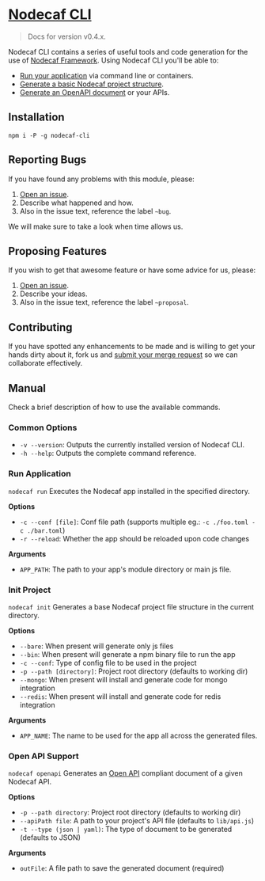 # [Nodecaf CLI](https://gitlab.com/GCSBOSS/nodecaf-cli)

> Docs for version v0.4.x.

Nodecaf CLI contains a series of useful tools and code generation for the use
of [Nodecaf Framework](https://gitlab.com/GCSBOSS/nodecaf).
Using Nodecaf CLI you'll be able to:
- [Run your application](#running) via command line or containers.
- [Generate a basic Nodecaf project structure](#init-project).
- [Generate an OpenAPI document](#open-api-support) or your APIs.

## Installation

`npm i -P -g nodecaf-cli`

## Reporting Bugs
If you have found any problems with this module, please:

1. [Open an issue](https://gitlab.com/GCSBOSS/nodecaf-cli/issues/new).
2. Describe what happened and how.
3. Also in the issue text, reference the label `~bug`.

We will make sure to take a look when time allows us.

## Proposing Features
If you wish to get that awesome feature or have some advice for us, please:
1. [Open an issue](https://gitlab.com/GCSBOSS/nodecaf-cli/issues/new).
2. Describe your ideas.
3. Also in the issue text, reference the label `~proposal`.

## Contributing
If you have spotted any enhancements to be made and is willing to get your hands
dirty about it, fork us and
[submit your merge request](https://gitlab.com/GCSBOSS/nodecaf-cli/merge_requests/new)
so we can collaborate effectively.

## Manual
Check a brief description of how to use the available commands.

### Common Options

- `-v --version`: Outputs the currently installed version of Nodecaf CLI.
- `-h --help`: Outputs the complete command reference.

### Run Application

`nodecaf run` Executes the Nodecaf app installed in the specified directory.

**Options**

- `-c --conf [file]`: Conf file path (supports multiple eg.: `-c ./foo.toml -c ./bar.toml`)
- `-r --reload`: Whether the app should be reloaded upon code changes

**Arguments**

- `APP_PATH`: The path to your app's module directory or main js file.

### Init Project

`nodecaf init` Generates a base Nodecaf project file structure in the current
directory.

**Options**

- `--bare`: When present will generate only js files
- `--bin`: When present will generate a npm binary file to run the app
- `-c --conf`: Type of config file to be used in the project
- `-p --path [directory]`: Project root directory (defaults to working dir)
- `--mongo`: When present will install and generate code for mongo integration
- `--redis`: When present will install and generate code for redis integration

**Arguments**

- `APP_NAME`: The name to be used for the app all across the generated files.

### Open API Support

`nodecaf openapi` Generates an [Open API](https://www.openapis.org/) compliant
document of a given Nodecaf API.

**Options**

- `-p --path directory`: Project root directory (defaults to working dir)
- `--apiPath file`: A path to your project's API file (defaults to `lib/api.js`)
- `-t --type (json | yaml)`: The type of document to be generated (defaults to JSON)

**Arguments**
- `outFile`: A file path to save the generated document (required)

